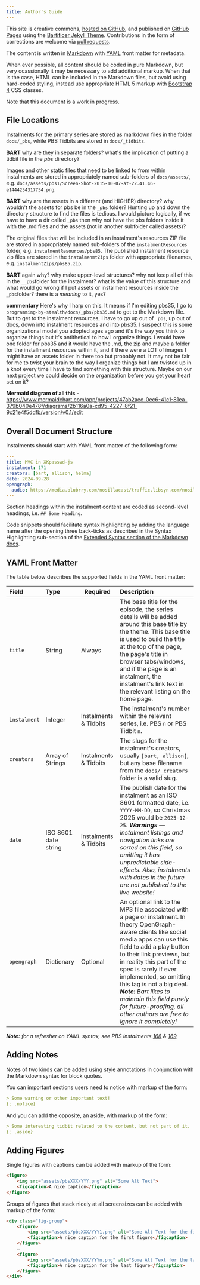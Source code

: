 ```yaml
---
title: Author's Guide
---
```

This site is creative commons, [hosted on GitHub](https://github.com/bartificer/programming-by-stealth), and published on [GitHub Pages](https://pages.github.com) using the [Bartificer Jekyll Theme](https://github.com/bartificer/bartificer-jekyll-theme). Contributions in the form of corrections are welcome via [pull requests](https://docs.github.com/en/pull-requests/collaborating-with-pull-requests/proposing-changes-to-your-work-with-pull-requests/creating-a-pull-request).

The content is written in [Markdown](https://www.markdownguide.org/cheat-sheet/) with [YAML](https://en.wikipedia.org/wiki/YAML) front matter for metadata.

When ever possible, all content should be coded in pure Markdown, but very ocassionally it may be necessary to add additional markup. When that is the case, HTML can be included in the Markdown files, but avoid using hard-coded styling, instead use appropriate HTML 5 markup with [Bootstrap 4](https://getbootstrap.com/docs/4.6/getting-started/introduction/) CSS classes.

Note that this document is a work in progress.

## File Locations

Instalments for the primary series are stored as markdown files in the folder `docs/_pbs`, while PBS Tidbits are stored in `docs/_tidbits`.

**BART** why are they in separate folders? what's the implication of putting a tidbit file in the _pbs_ directory?

Images and other static files that need to be linked to from within instalments are stored in appropriately named sub-folders of `docs/assets/`, e.g. `docs/assets/pbs1/Screen-Shot-2015-10-07-at-22.41.46-e1444254317754.png`.

**BART** why are the assets in a different (and HIGHER) directory? why wouldn't the assets for pbs be in the `_pbs` folder? Hunting up and down the directory structure to find the files is tedious. I would picture logically, if we have to have a dir called `_pbs` then why not have the pbs folders inside it with the .md files and the assets (not in another subfolder called assets)?

The original files that will be included in an instalment's resources ZIP file are stored in appropriately named sub-folders of the `instalmentResources` folder, e.g. `instalmentResources/pbs85`. The published instalment resource zip files are stored in the `instalmenmtZips` folder with appropriate filenames, e.g. `instalmentZips/pbs85.zip`.

**BART** again why? why make upper-level structures? why not keep all of this in the `__pbs`folder for the instalment? what is the value of this structure and what would go wrong if I put assets or instalment resources inside the `_pbs`folder? there is a *meaning* to it, yes?

**commentary**  Here's why I harp on this. It means if I'm editing pbs35, I go to `programming-by-stealth/docs/_pbs/pbs35.md` to get to the Markdown file. But to get to the instalment resources, I have to go up out of `_pbs`, up out of docs, down into instalment resources and into pbs35.  I suspect this is some organizational model you adopted ages ago and it's the way you think to organize things but it's antithetical to how I organize things. i would have one folder for pbs35 and it would have the .md, the zip and maybe a folder for the installment resources within it, and if there were a LOT of images I might have an assets folder in there too but probably not. It may not be fair for me to twist your brain to the way I organize things but I am twisted up in a knot every time I have to find something with this structure. Maybe on our next project we could decide on the organization before you get your heart set on it?   

**Mermaid diagram of all this** - https://www.mermaidchart.com/app/projects/47ab2aec-0ec6-41c1-81ea-379b040e478f/diagrams/2b116a0a-cd95-4227-8f21-9c21e4f5ddfb/version/v0.1/edit

## Overall Document Structure

Instalments should start with YAML front matter of the following form:

```yaml
---
title: MVC in XKpasswd-js
instalment: 171
creators: [bart, allison, helma]
date: 2024-09-28
opengraph:
  audio: https://media.blubrry.com/nosillacast/traffic.libsyn.com/nosillacast/PBS_2024_09_28A.mp3
---
```

Section headings within the instalment content are coded as second-level headings, i.e. `## Some Heading`.

Code snippets should facilitate syntax highlighting by adding the language name after the opening three back-ticks as described in the Syntax Highlighting sub-section of the [Extended Syntax section of the Markdown docs](https://www.markdownguide.org/extended-syntax/).

## YAML Front Matter

The table below describes the supported fields in the YAML front matter:

| Field        | Type                 | Required              | Description                                                  |
| :----------- | :------------------- | --------------------- | :----------------------------------------------------------- |
| `title`      | String               | Always                | The base title for the episode, the series details will be added around this base title by the theme. This base title is used to build the title at the top of the page, the page's title in browser tabs/windows, and if the page is an instalment, the instalment's link text in the relevant listing on the home page. |
| `instalment` | Integer              | Instalments & Tidbits | The instalment's number within the relevant series, i.e. PBS `n` or PBS Tidbit `n`. |
| `creators`   | Array of Strings     | Instalments & Tidbits | The slugs for the instalment's creators, usually `[bart, allison]`, but any base filename from the `docs/_creators` folder is a valid slug. |
| `date`       | ISO 8601 date string | Instalments & Tidbits | The publish date for the instalment as an ISO 8601 formatted date, i.e. `YYYY-MM-DD`, so Christmas 2025 would be `2025-12-25`. _**Warnings** — instalment listings and navigation links are sorted on this field, so omitting it has unpredictable side-effects. Also, instalments with dates in the future are not published to the live website!_ |
| `opengraph`  | Dictionary           | Optional              | An optional link to the MP3 file associated with a page or instalment. In theory OpenGraph-aware clients like social media apps can use this field to add a play button to their link previews, but in reality this part of the spec is rarely if ever implemented, so omitting this tag is not a big deal. _**Note:** Bart likes to maintain this field purely for future-proofing, all other authors are free to ignore it completely!_ |

_**Note:** for a refresher on YAML syntax, see PBS instalments [168](./pbs168) & [169](./pbs169)._

## Adding Notes

Notes of two kinds can be added using style annotations in conjunction with the Markdown syntax for block quotes.

You can important sections users need to notice with markup of the form:

```markdown
> Some warning or other important text!
{: .notice}
```

And you can add the opposite, an aside, with markup of the form:

```markdown
> Some interesting tidbit related to the content, but not part of it.
{: .aside}
```

## Adding Figures

Single figures with captions can be added with markup of the form:

```html
<figure>
    <img src="assets/pbsXXX/YYY.png" alt="Some Alt Text">
    <figcaption>A nice caption</figcaption>
</figure>
```

Groups of figures that stack nicely at all screensizes can be added with markup of the form:

```html
<div class="fig-group">
    <figure>
        <img src="assets/pbsXXX/YYY1.png" alt="Some Alt Text for the first figure">
        <figcaption>A nice caption for the first figure</figcaption>
    </figure>
    …
    <figure>
        <img src="assets/pbsXXX/YYYn.png" alt="Some Alt Text for the last figure">
        <figcaption>A nice caption for the last figure</figcaption>
    </figure>
</div>
```